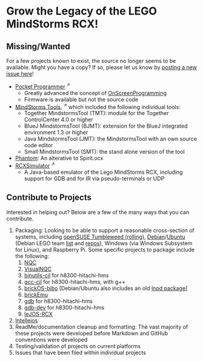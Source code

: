 # Grow the Legacy of the LEGO MindStorms RCX!

## Missing/Wanted
For a few projects known to exist, the source no longer seems to be available.  Might you have a copy?
If so, please let us know by [posting a new issue here](https://github.com/BrickBot/BrickBot.github.io/issues/new/choose)!
* [Pocket Programmer](https://www.navina.ch/workshop/rcx/rcx.html) <sup>↗</sup>
  + Greatly advanced the concept of [OnScreenProgramming](https://github.com/BrickBot/OnScreenProgramming)
  + Firmware is available but not the source code
* [MindStorms Tools](https://web.archive.org/web/20120130101715/http://ddi.uni-paderborn.de/index.php?id=4800&L=1), <sup>↗</sup>  which included the following individual tools:
  + Together MindstormsTool (TMT): module for the Together ControlCenter 4.0 or higher
  + BlueJ MindstormsTool (BJMT): extension for the BlueJ integrated environment 1.3 or higher
  + Java MindstormsTool (JMT): the MindstormsTool with an own source code editor
  + Small MindstormsTool (SMT): the stand alone version of the tool
* [Phantom](https://web.archive.org/web/20101213054842/http://members.cox.net/pbrick-alpha/Phantom.htm): An alterative to Spirit.ocx
* [RCXSimulator](https://www4.cs.fau.de/~felser/RCXSimulator/) <sup>↗</sup>
  - A Java-based emulator of the Lego MindStorms RCX, including support for GDB and for IR via pseudo-terminals or UDP

## Contribute to Projects
Interested in helping out?  Below are a few of the many ways that you can contribute.
1. Packaging:  Looking to be able to support a reasonable cross-section of systems,
   including [openSUSE Tumbleweed (rolling)](https://search.opensuse.org/packages/),
   [Debian](https://packages.debian.org/index)/[Ubuntu](https://packages.ubuntu.com/)
   (Debian LEGO team [list](https://alioth-lists.debian.net/pipermail/debian-lego-team/) and [repos](https://salsa.debian.org/debian-lego-team/)),
   Windows (via Windows Subsystem for Linux), and Raspberry Pi.  Some specific projects to package include the following:
   1. [NQC](https://github.com/BrickBot/nqc)
   2. [VisualNQC](https://github.com/BrickBot/VisualNQC)
   3. [binutils-cil](https://github.com/BrickBot/binutils-cil) for h8300-hitachi-hms
   4. [gcc-cil](https://github.com/BrickBot/gcc-cil) for h8300-hitachi-hms, with g++
   5. [brickOS-bibo](https://github.com/BrickBot/brickOS-bibo)  [Debian/Ubuntu also includes an old [lnpd package](https://packages.ubuntu.com/noble/lnpd)]
   6. [brickEmu](https://github.com/BrickBot/brickEmu)
   7. [gdb]() for h8300-hitachi-hms
   8. [gdb-dev]() for h8300-hitachi-hms
   9. [leJOS-RCX](https://github.com/BrickBot/leJOS-RCX)
  10. [Intellejos](https://github.com/BrickBot/Intellejos)
2. ReadMe/documentation cleanup and formatting:  The vast majority of these projects were developed before Markdown and GitHub conventions were developed
3. Testing/validation of projects on current platforms
4. Issues that have been filed within individual projects
